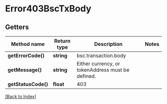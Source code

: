 # Error403BscTxBody

## Getters

Method name | Return type | Description | Notes
------------ | ------------- | ------------- | -------------
**getErrorCode()** | **string** | bsc.transaction.body |
**getMessage()** | **string** | Either currency, or tokenAddress must be defined. |
**getStatusCode()** | **float** | 403 |

[[Back to Index]](../index.md)
